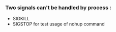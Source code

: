 ### Two signals can't be handled by process : 
- SIGKILL 
- SIGSTOP
for test usage of nohup command
